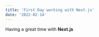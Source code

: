 ```yaml
---
title: 'First Day working with Next.js'
date: '2022-02-14'
---
```


Having a great time with **Next.js**